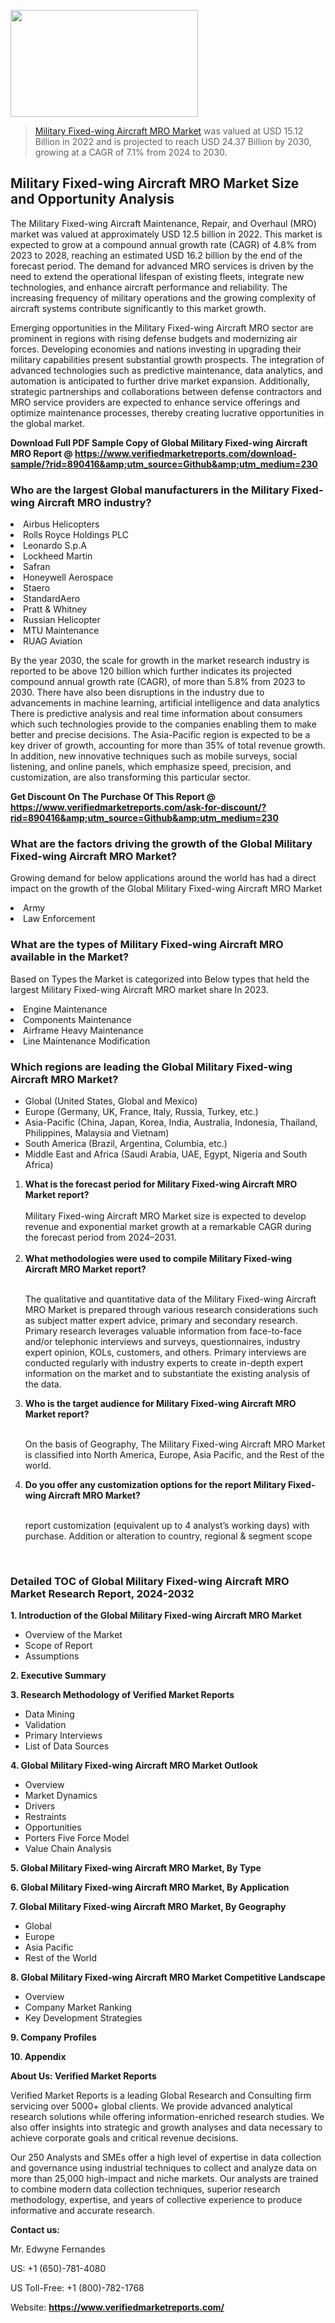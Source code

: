 <img src="https://ffe5etoiles.com/wp-content/uploads/2024/12/MST1-300x171.png" alt="" width="300" height="171" class="alignnone size-medium wp-image-20088" /><blockquote><p><p><a href="https://www.verifiedmarketreports.com/download-sample/?rid=890416&utm_source=Github&utm_medium=230" target="_blank">Military Fixed-wing Aircraft MRO Market</a> was valued at USD 15.12 Billion in 2022 and is projected to reach USD 24.37 Billion by 2030, growing at a CAGR of 7.1% from 2024 to 2030.</p></blockquote><p><h2>Military Fixed-wing Aircraft MRO Market Size and Opportunity Analysis</h2><p>The Military Fixed-wing Aircraft Maintenance, Repair, and Overhaul (MRO) market was valued at approximately USD 12.5 billion in 2022. This market is expected to grow at a compound annual growth rate (CAGR) of 4.8% from 2023 to 2028, reaching an estimated USD 16.2 billion by the end of the forecast period. The demand for advanced MRO services is driven by the need to extend the operational lifespan of existing fleets, integrate new technologies, and enhance aircraft performance and reliability. The increasing frequency of military operations and the growing complexity of aircraft systems contribute significantly to this market growth.</p><p>Emerging opportunities in the Military Fixed-wing Aircraft MRO sector are prominent in regions with rising defense budgets and modernizing air forces. Developing economies and nations investing in upgrading their military capabilities present substantial growth prospects. The integration of advanced technologies such as predictive maintenance, data analytics, and automation is anticipated to further drive market expansion. Additionally, strategic partnerships and collaborations between defense contractors and MRO service providers are expected to enhance service offerings and optimize maintenance processes, thereby creating lucrative opportunities in the global market.</p></p><p class=""><strong>Download Full PDF Sample Copy of Global Military Fixed-wing Aircraft MRO Report @ <a href="https://www.verifiedmarketreports.com/download-sample/?rid=890416&amp;utm_source=Github&amp;utm_medium=230" target="_blank">https://www.verifiedmarketreports.com/download-sample/?rid=890416&amp;utm_source=Github&amp;utm_medium=230</a></strong></p><h3 id="" class="">Who are the largest Global manufacturers in the Military Fixed-wing Aircraft MRO industry?</h3><p><li>Airbus Helicopters</li><li> Rolls Royce Holdings PLC</li><li> Leonardo S.p.A</li><li> Lockheed Martin</li><li> Safran</li><li> Honeywell Aerospace</li><li> Staero</li><li> StandardAero</li><li> Pratt & Whitney</li><li> Russian Helicopter</li><li> MTU Maintenance</li><li> RUAG Aviation</li></p><div class=""><div class="" dir="" data-message-author-role="" data-message-id="" data-message-model-slug=""><div class=""><div class=""><div class=""><div class="" dir="" data-message-author-role="" data-message-id="" data-message-model-slug=""><div class=""><div class=""><p>By the year 2030, the scale for growth in the market research industry is reported to be above 120 billion which further indicates its projected compound annual growth rate (CAGR), of more than 5.8% from 2023 to 2030. There have also been disruptions in the industry due to advancements in machine learning, artificial intelligence and data analytics There is predictive analysis and real time information about consumers which such technologies provide to the companies enabling them to make better and precise decisions. The Asia-Pacific region is expected to be a key driver of growth, accounting for more than 35% of total revenue growth. In addition, new innovative techniques such as mobile surveys, social listening, and online panels, which emphasize speed, precision, and customization, are also transforming this particular sector.</p><p><strong>Get Discount On The Purchase Of This Report @&nbsp; <a href="https://www.verifiedmarketreports.com/ask-for-discount/?rid=890416&amp;utm_source=Github&amp;utm_medium=230" target="_blank">https://www.verifiedmarketreports.com/ask-for-discount/?rid=890416&amp;utm_source=Github&amp;utm_medium=230</a></strong></p></div></div></div></div></div></div></div></div><h3 id="" class="">What are the factors driving the growth of the Global Military Fixed-wing Aircraft MRO Market?</h3><p id="" class="">Growing demand for below applications around the world has had a direct impact on the growth of the Global Military Fixed-wing Aircraft MRO Market</p><p id="" class=""><li>Army</li><li> Law Enforcement</li></p><h3 id="" class="">What are the types of Military Fixed-wing Aircraft MRO available in the Market?</h3><p id="" class="">Based on Types the Market is categorized into Below types that held the largest Military Fixed-wing Aircraft MRO market share In 2023.</p><p id="" class=""><li>Engine Maintenance</li><li> Components Maintenance</li><li> Airframe Heavy Maintenance</li><li> Line Maintenance Modification</li></p><h3 id="" class="">Which regions are leading the Global Military Fixed-wing Aircraft MRO Market?</h3><ul><li>Global (United States, Global and Mexico)</li><li>Europe (Germany, UK, France, Italy, Russia, Turkey, etc.)</li><li>Asia-Pacific (China, Japan, Korea, India, Australia, Indonesia, Thailand, Philippines, Malaysia and Vietnam)</li><li>South America (Brazil, Argentina, Columbia, etc.)</li><li>Middle East and Africa (Saudi Arabia, UAE, Egypt, Nigeria and South Africa)</li></ul><p><ol><li><strong>What is the forecast period for Military Fixed-wing Aircraft MRO Market report?<br /></strong><br /><span data-sheets-root="1" data-sheets-value="{&quot;1&quot;:2,&quot;2&quot;:&quot;XXXX size is expected to develop revenue and exponential market growth at a remarkable CAGR during the forecast period from 2024&ndash;2030.&quot;}" data-sheets-userformat="{&quot;2&quot;:12674,&quot;4&quot;:{&quot;1&quot;:2,&quot;2&quot;:16776960},&quot;10&quot;:2,&quot;11&quot;:0,&quot;15&quot;:&quot;Arial&quot;,&quot;16&quot;:12}">Military Fixed-wing Aircraft MRO Market size is expected to develop revenue and exponential market growth at a remarkable CAGR during the forecast period from 2024&ndash;2031.</span><br /><br /></li><li><strong>What methodologies were used to compile Military Fixed-wing Aircraft MRO Market report?<br /><br /></strong><p>The qualitative and quantitative data of the&nbsp;Military Fixed-wing Aircraft MRO Market is prepared through various research considerations such as subject matter expert advice, primary and secondary research. Primary research leverages valuable information from face-to-face and/or telephonic interviews and surveys, questionnaires, industry expert opinion, KOLs, customers, and others. Primary interviews are conducted regularly with industry experts to create in-depth expert information on the market and to substantiate the existing analysis of the data.&nbsp;</p></li><li><strong>Who is the target audience for Military Fixed-wing Aircraft MRO Market report?<br /><br /></strong><p>On the basis of Geography, The&nbsp;Military Fixed-wing Aircraft MRO Market is classified into North America, Europe, Asia Pacific, and the Rest of the world.</p></li><li><strong>Do you offer any customization options for the report Military Fixed-wing Aircraft MRO Market?<br /><br /></strong><p>report customization (equivalent up to 4 analyst&rsquo;s working days) with purchase. Addition or alteration to country, regional &amp; segment scope</p><p>&nbsp;</p></li></ol></p><h3 id="" class="">Detailed TOC of Global Military Fixed-wing Aircraft MRO Market Research Report, 2024-2032</h3><p id="" class=""><strong>1. Introduction of the Global Military Fixed-wing Aircraft MRO Market</strong></p><ul><li>Overview of the Market</li><li>Scope of Report</li><li>Assumptions</li></ul><p id="" class=""><strong>2. Executive Summary</strong></p><p id="" class=""><strong>3. Research Methodology of&nbsp;Verified Market Reports</strong></p><ul><li>Data Mining</li><li>Validation</li><li>Primary Interviews</li><li>List of Data Sources</li></ul><p id="" class=""><strong>4. Global Military Fixed-wing Aircraft MRO Market Outlook</strong></p><ul><li>Overview</li><li>Market Dynamics</li><li>Drivers</li><li>Restraints</li><li>Opportunities</li><li>Porters Five Force Model</li><li>Value Chain Analysis</li></ul><p id="" class=""><strong>5. Global Military Fixed-wing Aircraft MRO Market, By&nbsp;Type</strong></p><p id="" class=""><strong>6. Global Military Fixed-wing Aircraft MRO Market, By Application</strong></p><p id="" class=""><strong>7. Global Military Fixed-wing Aircraft MRO Market, By Geography</strong></p><ul><li>Global</li><li>Europe</li><li>Asia Pacific</li><li>Rest of the World</li></ul><p id="" class=""><strong>8. Global Military Fixed-wing Aircraft MRO Market Competitive Landscape</strong></p><ul><li>Overview</li><li>Company Market Ranking</li><li>Key Development Strategies</li></ul><p id="" class=""><strong>9. Company Profiles</strong></p><p id="" class=""><strong>10. Appendix</strong></p><p id="" class=""><strong>About Us: Verified Market Reports</strong></p><p id="" class="">Verified Market Reports is a leading Global Research and Consulting firm servicing over 5000+ global clients. We provide advanced analytical research solutions while offering information-enriched research studies. We also offer insights into strategic and growth analyses and data necessary to achieve corporate goals and critical revenue decisions.</p><p id="" class="">Our 250 Analysts and SMEs offer a high level of expertise in data collection and governance using industrial techniques to collect and analyze data on more than 25,000 high-impact and niche markets. Our analysts are trained to combine modern data collection techniques, superior research methodology, expertise, and years of collective experience to produce informative and accurate research.</p><p id="" class=""><strong>Contact us:</strong></p><p id="" class="">Mr. Edwyne Fernandes</p><p id="" class="">US: +1 (650)-781-4080</p><p id="" class="">US Toll-Free: +1 (800)-782-1768</p><p id="" class="">Website: <a target="" data-test-app-aware-link=""><strong>https://www.verifiedmarketreports.com/</strong></a></p>
